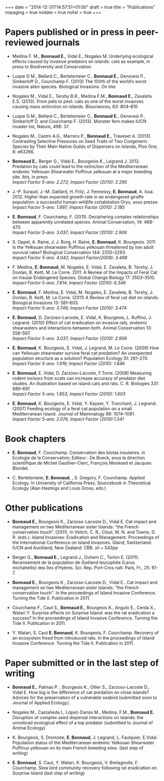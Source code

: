 +++
date = "2014-12-31T14:57:51+01:00"
draft = true
title = "Publications"
nopaging = true
nodate = true
nolist = true
+++

# Papers published or in press in peer-reviewed journals

* Medina F. M., **Bonnaud E.**, Vidal E., Nogales M. Underlying ecological effects caused by invasive predators on islands: cats as example, in press to Biodiversity and Conservation.

* Luque G M., Bellard C., Bertelsmeier C., **Bonnaud E.**, Genovesi P., Simberloff D., Courchamp F. (2013) The 100th of the world’s worst invasive alien species. Biological Invasions. On line

* Nogales M., Vidal E., Tershy B.R., Medina F.M., **Bonnaud E.**, Zavaleta E.S. (2013). From pets to pest: cats as one of the worst invasives causing mass extinction on islands. Biosciences, 63: 804–810

* Luque G.M., Bellard C., Bertelsmeier C., **Bonnaud E.**, Genovesi P., Simberloff D. and Courchamp F. (2013). Monster fern makes IUCN invader list, Nature, 498: 37.

* Nogales M., Castro A.G., Marrero P., **Bonnaud E.**, Traveset A. (2013). Contrasting Selective Pressures on Seed Traits of Two Congeneric Species by Their Main Native Guilds of Dispersers on Islands, Plos One, 8: e63266.

* **Bonnaud E.**, Berger G., Vidal E., Bourgeois K., Legrand J. 2012. Predation by cats could lead to the extinction of the Mediterranean endemic Yelkouan Shearwater Puffinus yelkouan at a major breeding site. Ibis, in press
<br/>*Impact Factor 5-ans: 2.272; Impact Factor (2010): 2.295*

* J.-P. Suraud, J.-M. Gaillard, H. Fritz, J. Fennessy, **E. Bonnaud**, A. Issa. 2012. Higher than expected growth rate in an endangered giraffe population: a successful human-wildlife cohabitation Oryx, sous presse.
<br/>*Impact Factor 5-ans: 1.997; Impact Factor (2010): 2.185*

* **E. Bonnaud**, F. Courchamp, F. (2011). Deciphering complex relationships between apparently unrelated species. Animal Conservation, 14: 468-470.
<br/>*Impact Factor 5-ans: 3.037; Impact Factor (2010): 2.906*

* S. Oppel, A. Raine, J. J. Borg, H. Raine, **E. Bonnaud**, K. Bourgeois. 2011 Is the Yelkouan shearwater Puffinus yelkouan threatened by low adult survival rates? Biological Conservation 144: 2255–2263.
<br/>*Impact Factor 5-ans: 4.042; Impact Factor(2009): 3.498*

* F. Medina, **E. Bonnaud**, M. Nogales, E. Vidal, E. Zavaleta, B. Tershy, J. Donlan, B. Keitt, M. Le Corre. 2011. A Review of the Impacts of Feral Cat on Insular Endangered Species. Global Change Biology 17: 3503–3510.
<br/>*Impact Factor 5-ans: 7.814; Impact Factor (2010): 6.346*

* **E. Bonnaud**, F. Medina, E. Vidal, M. Nogales, E. Zavaleta, B. Tershy, J. Donlan, B. Keitt, M. Le Corre. (2011) A Review of feral cat diet on islands. Biological Invasions 13: 581–603.
<br/>*Impact Factor 5-ans: 3.749; Impact Factor (2010): 3.474*

* **E. Bonnaud**, D. Zarzoso-Lacoste, E. Vidal, K. Bourgeois, L. Ruffino, J. Legrand. (2010) Effect of cat eradication on invasive rats, endemic shearwaters and interactions between both. Animal Conservation 13: 556–567.
<br/>*Impact Factor 5-ans: 3.037; Impact Factor (2010): 2.906*

* **E. Bonnaud**, K. Bourgeois, E. Vidal, J. Legrand, M. Le Corre. (2009) How can Yelkouan shearwater survive feral cat predation? An unexpected population structure as a solution? Population Ecology 51: 261–270.
<br/>*Impact Factor 5-ans: 1.919; Impact Factor (2010): 1.846*

* **E. Bonnaud**, E. Vidal, D. Zarzoso-Lacoste, F.Torre. (2008) Measuring rodent incisors from scats can increase accuracy of predator diet studies. An illustration based on island cats and rats. C. R. Biologies 331: 686–691
<br/>*Impact Factor 5-ans: 1.853; Impact Factor (2010): 1.603*

* **E. Bonnaud**, K. Bourgeois, E. Vidal, Y. Kayser, Y. Tranchant, J. Legrand. (2007) Feeding ecology of a feral cat population on a small Mediterranean Island. Journal of Mammalogy 88: 1074–1081.
<br/>*Impact Factor 5-ans: 2.074; Impact Factor (2010):1.541*

# Book chapters

* **E. Bonnaud**, F. Courchamp. Conservation des biotas insulaires. in Ecologie de la Conservation; Editeur : De Boeck, sous la direction scientifique de Michel Gauthier-Clerc, François Mesleard et Jacques Blondel.

* C. Bertelsmeier, **E. Bonnaud**, , S. Gregory, F. Courchamp. Applied Ecology. In University of California Press. Sourcebook in Theoretical Ecology (Alan Hastings and Louis Gross, eds.)

# Other publications

* **Bonnaud E.**, Bourgeois K., Zarzoso-Lacoste D., Vidal E. Cat impact and management on two Mediterranean sister Islands: “the French conservation touch”. (2011). In Veitch, C. R.; Clout, M. N. and Towns, D. R. (eds.). Island Invasives: Eradication and Management. Proceedings of the International Conference on Island Invasives. Gland, Switzerland: IUCN and Auckland, New Zealand: CBB. xii + 542pp

* Berger G., **Bonnaud E.**, Legrand J., Duhem C., Terlon E. (2011). Recensement de la population de Goéland leucophée (Larus michahellis) des îles d’Hyères. Sci. Rep. Port-Cros natl. Park, Fr., 25: 61-7.

* **Bonnaud E.**, Bourgeois K., Zarzoso-Lacoste D., Vidal E.. Cat impact and management on two Mediterranean sister Islands: "the French conservation touch". In the proceedings of Island Invasive Conference. Turning the Tide II. Publication in 2011.

* Courchamp F., Caut S., **Bonnaud E.**, Bourgeois K., Angulo E., Cerda X., Watari Y. Surprise effects on Surprise Island: was the rat eradication a success? In the proceedings of Island Invasive Conference. Turning the Tide II. Publication in 2011.

* Y. Watari, S. Caut **E. Bonnaud**, K. Bourgeois, F. Courchamp. Recovery of an ecosystem freed from introduced rats. In the proceedings of Island Invasive Conference. Turning the Tide II. Publication in 2011.

# Paper submitted or in the last step of writing

* **Bonnaud E.**, Palmas P. , Bourgeois K., Ollier S., Zarzoso-Lacoste D., Vidal E. How big is the difference of cat predation on close islands? Advices for the preservation of a vulnerable seabird (submitted soon to Journal of Applied Ecology).

* Nogales M., Castañeda I., López-Darias M., Medina, F.M., **Bonnaud E.** Disruption of complex seed dispersal interactions on islands: the unnoticed ecological effect of a top predator (submitted to Journal of Animal Ecology)

* K. Bourgeois, S. Dromzée, **E. Bonnaud**, J. Legrand, L. Faulquier, E.Vidal. Population status of the Mediterranean endemic Yelkouan Shearwater Puffinus yelkouan on its main French breeding sites. (last step of writing)

* **E. Bonnaud**, S. Caut, Y. Watari, K. Bourgeois, V. Bretagnolle, F. Courchamp. Slow bird community recovery following rat eradication on Surprise Island (last step of writing)

